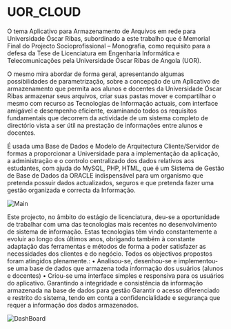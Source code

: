# UOR_CLOUD
O tema Aplicativo para Armazenamento de Arquivos em rede para Universidade Óscar Ribas, subordinado a este trabalho que é Memorial Final do Projecto Socioprofissional – Monografia, como requisito para a defesa da Tese de Licenciatura em Engenharia Informática e Telecomunicações pela Universidade Óscar Ribas de Angola (UOR). 

O mesmo mira abordar de forma geral, apresentando algumas possibilidades de parametrização, sobre a concepção de um Aplicativo de armazenamento que permita aos alunos e docentes da Universidade Óscar Ribas armazenar seus arquivos, criar suas pastas mover e compartilhar o mesmo com recurso as Tecnologias de Informação actuais, com interface amigável e desempenho eficiente, examinando todos os requisitos fundamentais que decorrem da actividade de um sistema completo de directório  vista a ser útil na prestação de informações entre alunos e docentes. 

É usada uma Base de Dados e Modelo de Arquitectura Cliente/Servidor de formas a proporcionar a Universidade para a implementação da aplicação, a administração  e o controlo centralizado dos dados relativos aos estudantes, com ajuda do MySQL, PHP, HTML, que é um Sistema de Gestão de Base de Dados da ORACLE indispensável para um organismo que pretenda possuir dados actualizados, seguros e que pretenda fazer uma gestão organizada e correcta da Informação.

![Main](https://user-images.githubusercontent.com/67243528/105574316-124bc380-5d64-11eb-9d52-0ded57009494.png)


Este projecto, no âmbito do estágio de licenciatura, deu-se a oportunidade de trabalhar com uma das tecnologias mais recentes no desenvolvimento de sistema de informação. Estas tecnologias têm vindo constantemente a evoluir ao longo dos últimos anos, obrigando também à constante adaptação das ferramentas e métodos de forma a poder satisfazer as necessidades dos clientes e do negócio. 
Todos os objectivos propostos foram atingidos plenamente.:
•	Analisou-se, desenhou-se e implementou-se uma base de dados que armazena toda informação dos usuários (alunos e docentes)
•	Criou-se uma interface simples e responsiva para os usuários do aplicativo. Garantindo a integridade e consistência da informação armazenada na base de dados para gestão
Garantir o acesso diferenciado e restrito do sistema, tendo em conta a confidencialidade e segurança que requer a informação dos dados armazenados.

![DashBoard](https://user-images.githubusercontent.com/67243528/105574632-1aa4fe00-5d66-11eb-815c-6483a2b2e03c.png)

